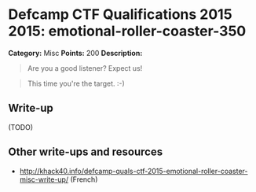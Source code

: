# Defcamp CTF Qualifications 2015 2015: emotional-roller-coaster-350

**Category:** Misc
**Points:** 200
**Description:**

>Are you a good listener? Expect us!

> This time you're the target. :-)


## Write-up

(TODO)

## Other write-ups and resources

* <http://khack40.info/defcamp-quals-ctf-2015-emotional-roller-coaster-misc-write-up/> (French)
